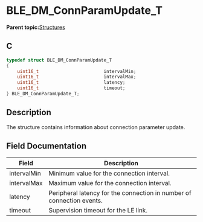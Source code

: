 # BLE\_DM\_ConnParamUpdate\_T

**Parent topic:**[Structures](GUID-E5E92890-D6CE-4B37-AD56-B4D84D746B1B.md)

## C

```c
typedef struct BLE_DM_ConnParamUpdate_T
{
    uint16_t                        intervalMin;
    uint16_t                        intervalMax;
    uint16_t                        latency;
    uint16_t                        timeout;
} BLE_DM_ConnParamUpdate_T;
```

## Description

The structure contains information about connection parameter update.

## Field Documentation

|Field|Description|
|-----|-----------|
|intervalMin|Minimum value for the connection interval.|
|intervalMax|Maximum value for the connection interval.|
|latency|Peripheral latency for the connection in number of connection events.|
|timeout|Supervision timeout for the LE link.|

